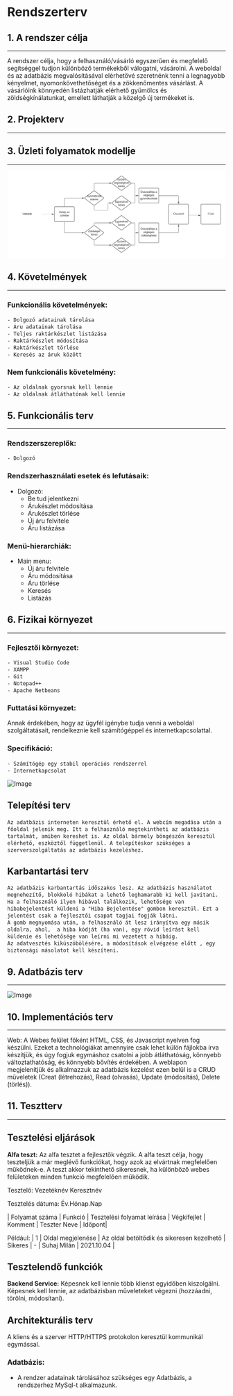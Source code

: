 # Rendszerterv

## 1. A rendszer célja
---

A rendszer célja, hogy a felhasználó/vásárló egyszerűen és megfelelő segítséggel tudjon különböző termékekből válogatni,
vásárolni. A weboldal és az adatbázis megvalósításával elérhetővé szeretnénk tenni a legnagyobb kényelmet, nyomonkövethetőséget
és a zökkenőmentes vásárlást. A vásárlóink könnyedén listázhatják elérhető gyümölcs és zöldségkínálatunkat,
emellett láthatják a közelgő új termékeket is.
## 2. Projekterv
---

## 3. Üzleti folyamatok modellje
---
![Image](https://github.com/utassydenis/AFP2021_1_K0800_Csapat4/blob/main/pictures/ig%C3%A9nyelt_%C3%BCzleti_folyamatok.png)

## 4. Követelmények
---
### Funkcionális követelmények:
    - Dolgozó adatainak tárolása
    - Áru adatainak tárolása
    - Teljes raktárkészlet listázása
    - Raktárkészlet módosítása
    - Raktárkészlet törlése
    - Keresés az áruk között

### Nem funkcionális követelmény:
    - Az oldalnak gyorsnak kell lennie
    - Az oldalnak átláthatónak kell lennie

## 5. Funkcionális terv
---
### Rendszerszereplők:
    - Dolgozó

### Rendszerhasználati esetek és lefutásaik:

* Dolgozó:
    - Be tud jelentkezni
    - Árukészlet módosítása
    - Árukészlet törlése
    - Új áru felvitele
    - Áru listázása

### Menü-hierarchiák:

* Main menu:
    - Új áru felvitele
    - Áru módosítása
    - Áru törlése
    - Keresés
    - Listázás

## 6. Fizikai környezet
---
### Fejlesztői környezet:
    - Visual Studio Code
    - XAMPP
    - Git
    - Notepad++
    - Apache Netbeans

### Futtatási környezet:
Annak érdekében, hogy az ügyfél igénybe tudja venni a weboldal szolgáltatásait, rendelkeznie kell számítógéppel és
internetkapcsolattal. 

### Specifikáció:
    - Számítógép egy stabil operációs rendszerrel
    - Internetkapcsolat

![Image](https://github.com/utassydenis/AFP2021_1_K0800_Csapat4/blob/main/pictures/Rendszerterv%20-%20fizikai%20k%C3%B6rnyezet.jpg)

## Telepítési terv
    Az adatbázis interneten keresztül érhető el. A webcím megadása után a főoldal jelenik meg. Itt a felhasználó megtekintheti az adatbázis tartalmát, amiben kereshet is. Az oldal bármely böngészőn keresztül elérhető, eszköztől függetlenül. A telepítéskor szükséges a szerverszolgáltatás az adatbázis kezeléshez.
## Karbantartási terv
    Az adatbázis karbantartás időszakos lesz. Az adatbázis használatot megnehezítő, blokkoló hibákat a lehető leghamarabb ki kell javítani.
    Ha a felhasználó ilyen hibával találkozik, lehetősége van hibabejelentést küldeni a "Hiba Bejelentése" gombon keresztül. Ezt a jelentést csak a fejlesztői csapat tagjai fogják látni.
    A gomb megnyomása után, a felhasználó át lesz irányítva egy másik oldalra, ahol,  a hiba kódját (ha van), egy rövid leírást kell küldenie és lehetősége van leírni mi vezetett a hibáig.
    Az adatvesztés kiküszöbölésére, a módosítások elvégzése előtt , egy biztonsági másolatot kell készíteni.

## 9. Adatbázis terv
---
![Image](https://github.com/utassydenis/AFP2021_1_K0800_Csapat4/blob/main/pictures/Rendszerterv%20-%20Adatb%C3%A1zis%20terv.jpg)

## 10. Implementációs terv
---
Web: A Webes felület főként HTML, CSS, és Javascript nyelven fog készülni. Ezeket a technológiákat amennyire csak lehet külön fájlokba írva készítjük, és úgy fogjuk egymáshoz csatolni a jobb átláthatóság, könnyebb változtathatóság, és könnyebb bővítés érdekében. A weblapon megjelenítjük és alkalmazzuk az adatbázis kezelést ezen belül is a CRUD műveletek (Creat (létrehozás), Read (olvasás), Update (módosítás), Delete (törlés)).

## 11. Tesztterv
---
## Tesztelési eljárások

**Alfa teszt:** Az alfa tesztet a fejlesztők végzik. A alfa teszt célja, hogy teszteljük a már meglévő funkciókat, hogy azok az elvártnak megfelelően működnek-e. A teszt akkor tekinthető sikeresnek, ha különböző webes felületeken minden funkció megfelelően működik.

Tesztelő: Vezetéknév Keresztnév

Tesztelés dátuma: Év.Hónap.Nap

| Folyamat száma  | Funkció | Tesztelési folyamat leírása | Végkifejlet | Komment | Teszter Neve | Időpont|

Például: | 1 | Oldal megjelenése | Az oldal betöltődik és sikeresen kezelhető | Sikeres | - | Suhaj Milán | 2021.10.04 |

## Tesztelendő funkciók
**Backend Service:** Képesnek kell lennie több klienst egyidőben kiszolgálni. Képesnek kell lennie, az adatbázisban műveleteket végezni (hozzáadni, törölni, módosítani).

## Architekturális terv
A kliens és a szerver HTTP/HTTPS protokolon keresztül kommunikál egymással.

### Adatbázis:
- A rendzer adatainak tárolásához szükséges egy Adatbázis, a rendszerhez MySql-t alkalmazunk.    